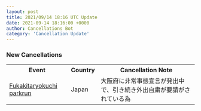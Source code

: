 ```yaml
---
layout: post
title: 2021/09/14 18:16 UTC Update
date: 2021-09-14 18:16:00 +0000
author: Cancellations Bot
category: 'Cancellation Update'
---
```


<h3>New Cancellations</h3>
<div class='hscrollable'>
<table style='width: 100%'>
    <tr>
        <th>Event</th>
        <th>Country</th>
        <th>Cancellation Note</th>
    </tr>
    <tr>
        <td><a href="https://www.parkrun.jp/fukakitaryokuchi">Fukakitaryokuchi parkrun</a></td>
        <td>Japan</td>
        <td>大阪府に非常事態宣言が発出中で、引き続き外出自粛が要請がされている為</td>
    </tr>
</table>
</div>
